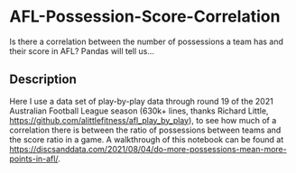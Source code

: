 # AFL-Possession-Score-Correlation
Is there a correlation between the number of possessions a team has and their score in AFL? Pandas will tell us...

## Description
Here I use a data set of play-by-play data through round 19 of the 2021 Australian Football League season (630k+ lines, thanks Richard Little, https://github.com/alittlefitness/afl_play_by_play), to see how much of a correlation there is between the ratio of possessions between teams and the score ratio in a game. A walkthrough of this notebook can be found at https://discsanddata.com/2021/08/04/do-more-possessions-mean-more-points-in-afl/.
